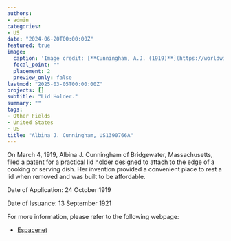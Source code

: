 ```yaml
---
authors:
- admin
categories:
- US
date: "2024-06-20T00:00:00Z"
featured: true
image:
  caption: 'Image credit: [**Cunningham, A.J. (1919)**](https://worldwide.espacenet.com/patent/search/family/023300322/publication/US1390766A?q=pn%3DUS1390766A)'
  focal_point: ""
  placement: 2
  preview_only: false
lastmod: "2025-03-05T00:00:00Z"
projects: []
subtitle: "Lid Holder."
summary: ""
tags:
- Other Fields
- United States
- US
title: "Albina J. Cunningham, US1390766A"
---
```

On March 4, 1919, Albina J. Cunningham of Bridgewater, Massachusetts, filed a patent for a practical lid holder designed to attach to the edge of a cooking or serving dish. Her invention provided a convenient place to rest a lid when removed and was built to be affordable.  

Date of Application: 24 October 1919

Date of Issuance: 13 September 1921

For more information, please refer to the following webpage: 

- [Espacenet](https://worldwide.espacenet.com/patent/search/family/023300322/publication/US1390766A?q=pn%3DUS1390766A)